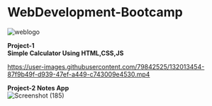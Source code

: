 # WebDevelopment-Bootcamp
![weblogo](https://user-images.githubusercontent.com/79842525/131225686-5f818107-7ab9-464a-893f-34962cbdbc7c.jpg)  

 **Project-1   
 Simple Calculator Using HTML,CSS,JS**  
  
  https://user-images.githubusercontent.com/79842525/132013454-87f9b49f-d939-47ef-a449-c743009e4530.mp4
   
   **Project-2 Notes App**  
   ![Screenshot (185)](https://user-images.githubusercontent.com/79842525/133474478-92565f05-28ff-48ef-918c-e23d1377c643.png)



